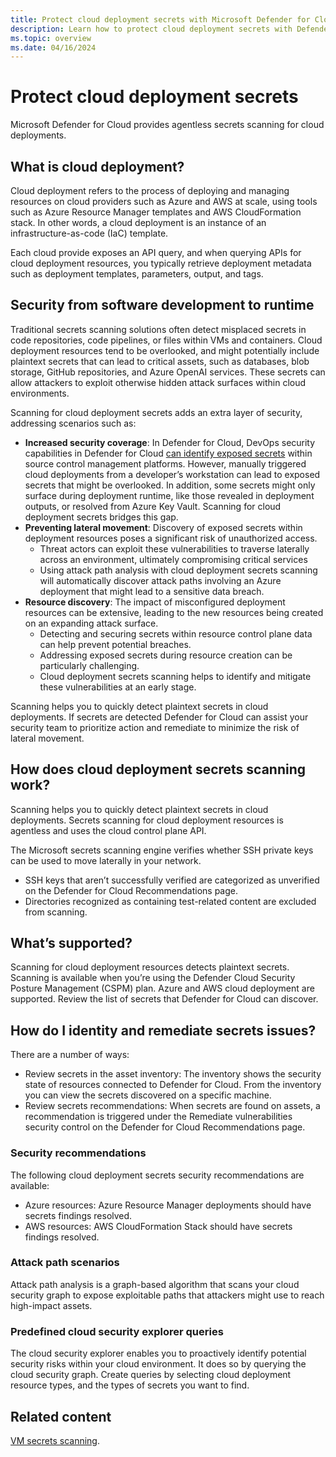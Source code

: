 ```yaml
---
title: Protect cloud deployment secrets with Microsoft Defender for Cloud
description: Learn how to protect cloud deployment secrets with Defender for CSPM's agentless secrets scanning in Microsoft Defender for Cloud.
ms.topic: overview
ms.date: 04/16/2024
---
```



# Protect cloud deployment secrets

Microsoft Defender for Cloud provides agentless secrets scanning for cloud deployments.

## What is cloud deployment?

Cloud deployment refers to the process of deploying and managing resources on cloud providers such as Azure and AWS at scale, using tools such as Azure Resource Manager templates and AWS CloudFormation stack. In other words, a cloud deployment is an instance of an infrastructure-as-code (IaC) template.

Each cloud provide exposes an API query, and when querying APIs for cloud deployment resources, you typically retrieve deployment metadata such as deployment templates, parameters, output, and tags.

## Security from software development to runtime

Traditional secrets scanning solutions often detect misplaced secrets in code repositories, code pipelines, or files within VMs and containers. Cloud deployment resources tend to be overlooked, and might potentially include plaintext secrets that can lead to critical assets, such as databases, blob storage, GitHub repositories, and Azure OpenAI services. These secrets can allow attackers to exploit otherwise hidden attack surfaces within cloud environments.

Scanning for cloud deployment secrets adds an extra layer of security, addressing scenarios such as:

- **Increased security coverage**: In Defender for Cloud, DevOps security capabilities in Defender for Cloud [can identify exposed secrets](defender-for-devops-introduction.md) within source control management platforms. However, manually triggered cloud deployments from a developer’s workstation can lead to exposed secrets that might be overlooked. In addition, some secrets might only surface during deployment runtime, like those revealed in deployment outputs, or resolved from Azure Key Vault. Scanning for cloud deployment secrets bridges this gap.
- **Preventing lateral movement**: Discovery of exposed secrets within deployment resources poses a significant risk of unauthorized access.
  - Threat actors can exploit these vulnerabilities to traverse laterally across an environment, ultimately compromising critical services
  - Using attack path analysis with cloud deployment secrets scanning will automatically discover attack paths involving an Azure deployment that might lead to a sensitive data breach.  
- **Resource discovery**: The impact of misconfigured deployment resources can be extensive, leading to the new resources being created on an expanding attack surface.
  - Detecting and securing secrets within resource control plane data can help prevent potential breaches.
  - Addressing exposed secrets during resource creation can be particularly challenging.
  - Cloud deployment secrets scanning helps to identify and mitigate these vulnerabilities at an early stage.

Scanning helps you to quickly detect plaintext secrets in cloud deployments. If secrets are detected Defender for Cloud can assist your security team to prioritize action and remediate to minimize the risk of lateral movement.

## How does cloud deployment secrets scanning work?

Scanning helps you to quickly detect plaintext secrets in cloud deployments. Secrets scanning for cloud deployment resources is agentless and uses the cloud control plane API.

The Microsoft secrets scanning engine verifies whether SSH private keys can be used to move laterally in your network.

- SSH keys that aren’t successfully verified are categorized as unverified on the Defender for Cloud Recommendations page.
- Directories recognized as containing test-related content are excluded from scanning.

## What’s supported?

Scanning for cloud deployment resources detects plaintext secrets. Scanning is available when you’re using the Defender Cloud Security Posture Management (CSPM) plan. Azure and AWS cloud deployment are supported. Review the list of secrets that Defender for Cloud can discover.

## How do I identity and remediate secrets issues?

There are a number of ways:

- Review secrets in the asset inventory: The inventory shows the security state of resources connected to Defender for Cloud. From the inventory you can view the secrets discovered on a specific machine.
- Review secrets recommendations: When secrets are found on assets, a recommendation is triggered under the Remediate vulnerabilities security control on the Defender for Cloud Recommendations page.

### Security recommendations

The following cloud deployment secrets security recommendations are available:

- Azure resources: Azure Resource Manager deployments should have secrets findings resolved.
- AWS resources: AWS CloudFormation Stack should have secrets findings resolved.

### Attack path scenarios

Attack path analysis is a graph-based algorithm that scans your cloud security graph to expose exploitable paths that attackers might use to reach high-impact assets.

### Predefined cloud security explorer queries

The cloud security explorer enables you to proactively identify potential security risks within your cloud environment. It does so by querying the cloud security graph. Create queries by selecting cloud deployment resource types, and the types of secrets you want to find.

## Related content

[VM secrets scanning](secrets-scanning-servers.md).

